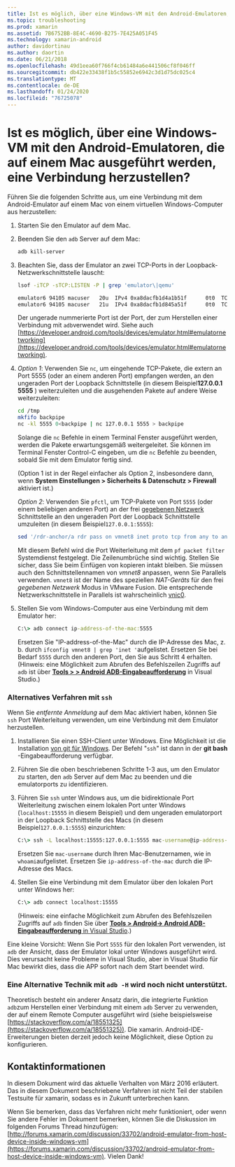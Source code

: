 ```yaml
---
title: Ist es möglich, über eine Windows-VM mit den Android-Emulatoren, die auf einem Mac ausgeführt werden, eine Verbindung herzustellen?
ms.topic: troubleshooting
ms.prod: xamarin
ms.assetid: 7B6752BB-8E4C-4690-B275-7E425A051F45
ms.technology: xamarin-android
author: davidortinau
ms.author: daortin
ms.date: 06/21/2018
ms.openlocfilehash: 49d1eea60f766f4cb61484a6e441506cf8f046ff
ms.sourcegitcommit: db422e33438f1b5c55852e6942c3d1d75dc025c4
ms.translationtype: MT
ms.contentlocale: de-DE
ms.lasthandoff: 01/24/2020
ms.locfileid: "76725078"
---
```

# <a name="is-it-possible-to-connect-to-android-emulators-running-on-a-mac-from-a-windows-vm"></a>Ist es möglich, über eine Windows-VM mit den Android-Emulatoren, die auf einem Mac ausgeführt werden, eine Verbindung herzustellen?

Führen Sie die folgenden Schritte aus, um eine Verbindung mit dem Android-Emulator auf einem Mac von einem virtuellen Windows-Computer aus herzustellen:

1. Starten Sie den Emulator auf dem Mac.

2. Beenden Sie den `adb` Server auf dem Mac:

    ```bash
    adb kill-server
    ```

3. Beachten Sie, dass der Emulator an zwei TCP-Ports in der Loopback-Netzwerkschnittstelle lauscht:

    ```bash
    lsof -iTCP -sTCP:LISTEN -P | grep 'emulator\|qemu'

    emulator6 94105 macuser   20u  IPv4 0xa8dacfb1d4a1b51f      0t0  TCP localhost:5555 (LISTEN)
    emulator6 94105 macuser   21u  IPv4 0xa8dacfb1d845a51f      0t0  TCP localhost:5554 (LISTEN)
    ```

    Der ungerade nummerierte Port ist der Port, der zum Herstellen einer Verbindung mit `adb`verwendet wird. Siehe auch [https://developer.android.com/tools/devices/emulator.html#emulatornetworking](https://developer.android.com/tools/devices/emulator.html#emulatornetworking).

4. _Option 1_: Verwenden Sie `nc`, um eingehende TCP-Pakete, die extern an Port 5555 (oder an einem anderen Port) empfangen werden, an den ungeraden Port der Loopback Schnittstelle (in diesem Beispiel**127.0.0.1 5555** ) weiterzuleiten und die ausgehenden Pakete auf andere Weise weiterzuleiten:

    ```bash
    cd /tmp
    mkfifo backpipe
    nc -kl 5555 0<backpipe | nc 127.0.0.1 5555 > backpipe
    ```

    Solange die `nc` Befehle in einem Terminal Fenster ausgeführt werden, werden die Pakete erwartungsgemäß weitergeleitet. Sie können im Terminal Fenster Control-C eingeben, um die `nc` Befehle zu beenden, sobald Sie mit dem Emulator fertig sind.

    (Option 1 ist in der Regel einfacher als Option 2, insbesondere dann, wenn **System Einstellungen > Sicherheits & Datenschutz > Firewall** aktiviert ist.)

    _Option 2_: Verwenden Sie `pfctl`, um TCP-Pakete von Port `5555` (oder einem beliebigen anderen Port) an der frei [gegebenen Netzwerk](https://kb.parallels.com/en/4948) Schnittstelle an den ungeraden Port der Loopback Schnittstelle umzuleiten (in diesem Beispiel`127.0.0.1:5555`):

    ```bash
    sed '/rdr-anchor/a rdr pass on vmnet8 inet proto tcp from any to any port 5555 -> 127.0.0.1 port 5555' /etc/pf.conf | sudo pfctl -ef -
    ```

    Mit diesem Befehl wird die Port Weiterleitung mit dem `pf packet filter` Systemdienst festgelegt. Die Zeilenumbrüche sind wichtig. Stellen Sie sicher, dass Sie beim Einfügen von kopieren intakt bleiben. Sie müssen auch den Schnittstellennamen von *vmnet8* anpassen, wenn Sie Parallels verwenden. `vmnet8` ist der Name des speziellen *NAT-Geräts* für den frei *gegebenen Netzwerk* Modus in VMware Fusion. Die entsprechende Netzwerkschnittstelle in Parallels ist wahrscheinlich [vnic0](https://download.parallels.com/doc/psbm/en/Parallels_Server_Bare_Metal_Users_Guide/29258.htm).

5. Stellen Sie vom Windows-Computer aus eine Verbindung mit dem Emulator her:

    ```cmd
    C:\> adb connect ip-address-of-the-mac:5555
    ```

    Ersetzen Sie "IP-address-of-the-Mac" durch die IP-Adresse des Mac, z. b. durch `ifconfig vmnet8 | grep 'inet '`aufgelistet. Ersetzen Sie bei Bedarf `5555` durch den anderen Port, den Sie aus Schritt 4 erhalten\. (Hinweis: eine Möglichkeit zum Abrufen des Befehlszeilen Zugriffs auf `adb` ist über [**Tools > > Android ADB-Eingabeaufforderung**](~/cross-platform/troubleshooting/questions/version-logs.md#adb-logcat) in Visual Studio.)

### <a name="alternate-technique-using-ssh"></a>Alternatives Verfahren mit `ssh`

Wenn Sie _entfernte Anmeldung_ auf dem Mac aktiviert haben, können Sie `ssh` Port Weiterleitung verwenden, um eine Verbindung mit dem Emulator herzustellen.

1. Installieren Sie einen SSH-Client unter Windows. Eine Möglichkeit ist die Installation [von git für Windows](https://git-for-windows.github.io/). Der Befehl "`ssh`" ist dann in der **git bash** -Eingabeaufforderung verfügbar.

2. Führen Sie die oben beschriebenen Schritte 1-3 aus, um den Emulator zu starten, den `adb` Server auf dem Mac zu beenden und die emulatorports zu identifizieren.

3. Führen Sie `ssh` unter Windows aus, um die bidirektionale Port Weiterleitung zwischen einem lokalen Port unter Windows (`localhost:15555` in diesem Beispiel) und dem ungeraden emulatorport in der Loopback Schnittstelle des Macs (in diesem Beispiel`127.0.0.1:5555`) einzurichten:

    ```cmd
    C:\> ssh -L localhost:15555:127.0.0.1:5555 mac-username@ip-address-of-the-mac
    ```

    Ersetzen Sie `mac-username` durch Ihren Mac-Benutzernamen, wie in `whoami`aufgelistet. Ersetzen Sie `ip-address-of-the-mac` durch die IP-Adresse des Macs.

4. Stellen Sie eine Verbindung mit dem Emulator über den lokalen Port unter Windows her:

    ```cmd
    C:\> adb connect localhost:15555
    ```

    (Hinweis: eine einfache Möglichkeit zum Abrufen des Befehlszeilen Zugriffs auf `adb` finden Sie über [ **Tools > Android-> Android ADB-Eingabeaufforderung** in Visual Studio](~/cross-platform/troubleshooting/questions/version-logs.md#adb-logcat).)

Eine kleine Vorsicht: Wenn Sie Port `5555` für den lokalen Port verwenden, ist `adb` der Ansicht, dass der Emulator lokal unter Windows ausgeführt wird. Dies verursacht keine Probleme in Visual Studio, aber in Visual Studio für Mac bewirkt dies, dass die APP sofort nach dem Start beendet wird.

### <a name="alternate-technique-using-adb--h-is-not-yet-supported"></a>Eine Alternative Technik mit `adb -H` wird noch nicht unterstützt.

Theoretisch besteht ein anderer Ansatz darin, die integrierte Funktion `adb`zum Herstellen einer Verbindung mit einem `adb` Server zu verwenden, der auf einem Remote Computer ausgeführt wird (siehe beispielsweise [https://stackoverflow.com/a/18551325](https://stackoverflow.com/a/18551325)).
Die xamarin. Android-IDE-Erweiterungen bieten derzeit jedoch keine Möglichkeit, diese Option zu konfigurieren.

## <a name="contact-information"></a>Kontaktinformationen

In diesem Dokument wird das aktuelle Verhalten von März 2016 erläutert. Das in diesem Dokument beschriebene Verfahren ist nicht Teil der stabilen Testsuite für xamarin, sodass es in Zukunft unterbrechen kann.

Wenn Sie bemerken, dass das Verfahren nicht mehr funktioniert, oder wenn Sie andere Fehler im Dokument bemerken, können Sie die Diskussion im folgenden Forums Thread hinzufügen: [http://forums.xamarin.com/discussion/33702/android-emulator-from-host-device-inside-windows-vm](https://forums.xamarin.com/discussion/33702/android-emulator-from-host-device-inside-windows-vm).
Vielen Dank!
